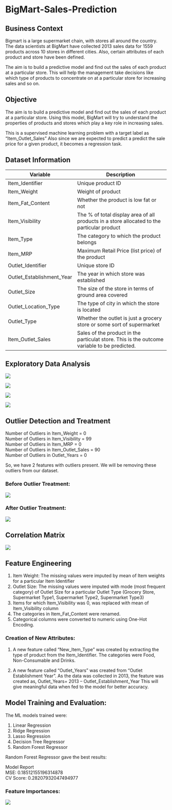 # BigMart-Sales-Prediction
## Business Context

Bigmart is a large supermarket chain, with stores all around the country. The data scientists at BigMart have collected 2013 sales data for 1559 products across 10 stores in different cities. Also, certain attributes of each product and store have been defined. 

The aim is to build a predictive model and find out the sales of each product at a particular store. This will help the management take decisions like which type of products to concentrate on at a particular store for increasing sales and so on.

## Objective
The aim is to build a predictive model and find out the sales of each product at a particular store. Using this model, BigMart will try to understand the properties of products and stores which play a key role in increasing sales.

This is a supervised machine learning problem with a target label as “Item_Outlet_Sales” Also since we are expected to predict a predict the sale price for a given product, it becomes a regression task.

## Dataset Information

Variable | Description
----------|--------------
Item_Identifier | Unique product ID
Item_Weight | Weight of product
Item_Fat_Content | Whether the product is low fat or not
Item_Visibility | The % of total display area of all products in a    store allocated to the particular product
Item_Type | The category to which the product belongs
Item_MRP | Maximum Retail Price (list price) of the product
Outlet_Identifier | Unique store ID
Outlet_Establishment_Year | The year in which store was established
Outlet_Size | The size of the store in terms of ground area covered
Outlet_Location_Type | The type of city in which the store is located
Outlet_Type | Whether the outlet is just a grocery store or some sort of supermarket
Item_Outlet_Sales | Sales of the product in the particulat store. This is the outcome variable to be predicted.

## Exploratory Data Analysis

![](Images/1.JPG)

![](Images/2.JPG)

![](Images/3.JPG)

![](Images/4.JPG)

## Outlier Detection and Treatment

Number of Outliers in Item_Weight = 0  
Number of Outliers in Item_Visibility = 99  
Number of Outliers in Item_MRP = 0  
Number of Outliers in Item_Outlet_Sales = 90  
Number of Outliers in Outlet_Years = 0  

So, we have 2 features with outliers present. We will be removing these outliers from our dataset.

### Before Outlier Treatment: 
![](Images/5.JPG)

### After Outlier Treatment: 
![](Images/8.JPG)

## Correlation Matrix
![](Images/6.JPG)


## Feature Engineering
1. Item Weight: The missing values were imputed by mean of Item weights for a particular Item Identifier  
2. Outlet Size: The missing values were imputed with mode (most frequent category) of Outlet Size for a particular Outlet Type (Grocery Store, Supermarket Type1, Supermarket Type2, Supermarket Type3)  
3. Items for which Item_Visibility was 0, was replaced with mean of Item_Visibility column  
4. The categories in Item_Fat_Content were renamed.  
5. Categorical columns were converted to numeric using One-Hot Encoding.  

### Creation of New Attributes:
1.  A new feature called “New_Item_Type” was created by extracting the type of product from the Item_Identifier. The categories were Food, Non-Consumable and Drinks.

2. A new feature called “Outlet_Years” was created from “Outlet Establishment Year”. As the data was collected in 2013, the feature was created as,
Outlet_Years= 2013 – Outlet_Establishment_Year
This will give meaningful data when fed to the model for better accuracy.

## Model Training and Evaluation:
The ML models trained were:
1. Linear Regression  
2. Ridge Regression  
3. Lasso Regression  
4. Decision Tree Regressor  
5. Random Forest Regressor  

Random Forest Regressor gave the best results:

Model Report  
MSE: 0.18512155196314878  
CV Score: 0.28207932047494977  

### Feature Importances:
![](Images/7.JPG)






